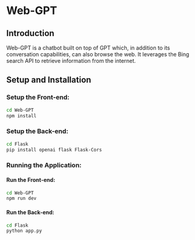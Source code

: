 # Web-GPT

## Introduction

Web-GPT is a chatbot built on top of GPT which, in addition to its conversation capabilities, can also browse the web. It leverages the Bing search API to retrieve information from the internet.

## Setup and Installation

### Setup the Front-end:
```sh
cd Web-GPT
npm install
```
### Setup the Back-end:
```sh
cd Flask
pip install openai flask Flask-Cors
```


### Running the Application:

#### Run the Front-end:
```sh
cd Web-GPT 
npm run dev
```
#### Run the Back-end:
```sh
cd Flask
python app.py
```